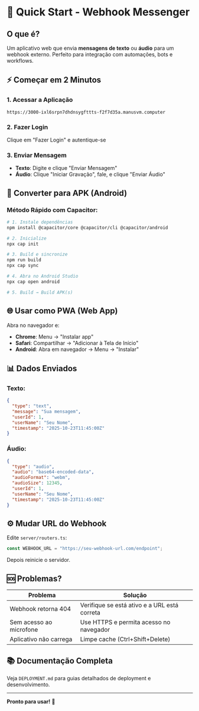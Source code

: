 # 🚀 Quick Start - Webhook Messenger

## O que é?

Um aplicativo web que envia **mensagens de texto** ou **áudio** para um webhook externo. Perfeito para integração com automações, bots e workflows.

## ⚡ Começar em 2 Minutos

### 1. Acessar a Aplicação
```
https://3000-ixl6srpn7dhdnsygfttts-f2f7d35a.manusvm.computer
```

### 2. Fazer Login
Clique em "Fazer Login" e autentique-se

### 3. Enviar Mensagem
- **Texto**: Digite e clique "Enviar Mensagem"
- **Áudio**: Clique "Iniciar Gravação", fale, e clique "Enviar Áudio"

## 📱 Converter para APK (Android)

### Método Rápido com Capacitor:
```bash
# 1. Instale dependências
npm install @capacitor/core @capacitor/cli @capacitor/android

# 2. Inicialize
npx cap init

# 3. Build e sincronize
npm run build
npx cap sync

# 4. Abra no Android Studio
npx cap open android

# 5. Build → Build APK(s)
```

## 🌐 Usar como PWA (Web App)

Abra no navegador e:
- **Chrome**: Menu → "Instalar app"
- **Safari**: Compartilhar → "Adicionar à Tela de Início"
- **Android**: Abra em navegador → Menu → "Instalar"

## 📊 Dados Enviados

### Texto:
```json
{
  "type": "text",
  "message": "Sua mensagem",
  "userId": 1,
  "userName": "Seu Nome",
  "timestamp": "2025-10-23T11:45:00Z"
}
```

### Áudio:
```json
{
  "type": "audio",
  "audio": "base64-encoded-data",
  "audioFormat": "webm",
  "audioSize": 12345,
  "userId": 1,
  "userName": "Seu Nome",
  "timestamp": "2025-10-23T11:45:00Z"
}
```

## ⚙️ Mudar URL do Webhook

Edite `server/routers.ts`:
```typescript
const WEBHOOK_URL = "https://seu-webhook-url.com/endpoint";
```

Depois reinicie o servidor.

## 🆘 Problemas?

| Problema | Solução |
|----------|---------|
| Webhook retorna 404 | Verifique se está ativo e a URL está correta |
| Sem acesso ao microfone | Use HTTPS e permita acesso no navegador |
| Aplicativo não carrega | Limpe cache (Ctrl+Shift+Delete) |

## 📚 Documentação Completa

Veja `DEPLOYMENT.md` para guias detalhados de deployment e desenvolvimento.

---

**Pronto para usar!** 🎉

